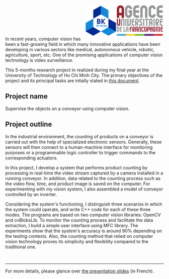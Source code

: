 <img align="right" width=150 height=100 src="https://github.com/TrungDuong-Nguyen/Conveyor-belt-surveillance-with-OpenCV/blob/main/Images/AUF-Logo.png"> <img align="right" width=100 height=100 src="https://github.com/TrungDuong-Nguyen/Conveyor-belt-surveillance-with-OpenCV/blob/main/Images/UTHCM-Logo.png"> 

<br>
<br>
<br>
<br>
<br>

In recent years, computer vision has been a fast-growing field in which many innovative applications have been developing in various sectors like medical, autonomous vehicle, robotic, agriculture, sport, etc. One of the promising applications of computer vision technology is video surveillance.

This 5-months research project in realized during my final year at the University of Technology of Ho Chi Minh City. The primary objectives of the project and its principal tasks are intially stated in [this document](/Project-Objectives-and-Principal-Tasks.md).  


## Project name
Supervise the objects on a conveyor using computer vision.

## Project outline
In the industrial environment, the counting of products on a conveyor is carried out with the help of specialized electronic sensors. Generally, these sensors will then connect to a human-machine interface for monitoring purposes or a programmable logic controller to trigger commands to the corresponding actuators. 

In this project, I develop a system that performs product counting by processing in real-time the video stream captured by a camera installed in a running conveyor. In addition, data related to the counting process such as the video flow, time, and product image is saved on the computer. For experimenting with my vision system, I also assembled a model of conveyor controlled by an inverter. 

Considering the system's functioning, I distinguish three scenarios in which the system could operate, and write C++ code for each of these three modes. The programs are based on two computer vision libraries: OpenCV and cvBlobsLib. To monitor the counting process and facilitate the data extraction, I build a simple user interface using MFC library. The experiments show that the system's accuracy is around 90% depending on the testing contexts. Also, the counting method that relied on computer vision technology proves its simplicity and flexibility compared to the traditional one.

<br>

***

For more details, please glance over [the presentation slides](/Presentation-slide/Presentation-slide.pdf) (in French). 